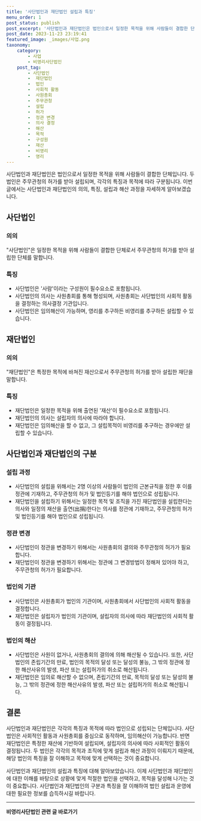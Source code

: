 ```yaml
---
title: '사단법인과 재단법인 설립과 특징'
menu_order: 1
post_status: publish
post_excerpt: '사단법인과 재단법인은 법인으로서 일정한 목적을 위해 사람들이 결합한 단체입니다. 두 법인은 주무관청의 허가를 받아 설립되며, 각각의 특징과 목적에 따라 구분됩니다. 이번 글에서는 사단법인과 재단법인의 의의, 특징, 설립과 해산 과정을 자세하게 알아보겠습니다.'
post_date: 2023-11-23 23:19:41
featured_image: _images/사업.png
taxonomy:
    category:
        - 사업
        - 비영리사단법인
    post_tag:
        - 사단법인
        -  재단법인
        -  법인
        -  사회적 활동
        -  사원총회
        -  주무관청
        -  설립
        -  허가
        -  정관 변경
        -  의사 결정
        -  해산
        -  목적
        -  구성원
        -  재산
        -  비영리
        -  영리
---
```



사단법인과 재단법인은 법인으로서 일정한 목적을 위해 사람들이 결합한 단체입니다. 두 법인은 주무관청의 허가를 받아 설립되며, 각각의 특징과 목적에 따라 구분됩니다. 이번 글에서는 사단법인과 재단법인의 의의, 특징, 설립과 해산 과정을 자세하게 알아보겠습니다.

## 사단법인
### 의의
"사단법인"은 일정한 목적을 위해 사람들이 결합한 단체로서 주무관청의 허가를 받아 설립한 단체를 말합니다.

### 특징
- 사단법인은 '사람'이라는 구성원이 필수요소로 포함됩니다.
- 사단법인의 의사는 사원총회를 통해 형성되며, 사원총회는 사단법인의 사회적 활동을 결정하는 의사결정 기관입니다.
- 사단법인은 임의해산이 가능하며, 영리를 추구하든 비영리를 추구하든 설립할 수 있습니다.

## 재단법인
### 의의
"재단법인"은 특정한 목적에 바쳐진 재산으로서 주무관청의 허가를 받아 설립한 재단을 말합니다.

### 특징
- 재단법인은 일정한 목적을 위해 출연된 '재산'이 필수요소로 포함됩니다.
- 재단법인의 의사는 설립자의 의사에 따라야 합니다.
- 재단법인은 임의해산을 할 수 없고, 그 설립목적이 비영리를 추구하는 경우에만 설립할 수 있습니다.

## 사단법인과 재단법인의 구분
### 설립 과정
- 사단법인의 설립을 위해서는 2명 이상의 사람들이 법인의 근본규칙을 정한 후 이를 정관에 기재하고, 주무관청의 허가 및 법인등기를 해야 법인으로 성립됩니다.
- 재단법인을 설립하기 위해서는 일정한 목적 및 조직을 가진 재단법인을 설립한다는 의사와 일정의 재산을 출연(出捐)한다는 의사를 정관에 기재하고, 주무관청의 허가 및 법인등기를 해야 법인으로 성립됩니다.

### 정관 변경
- 사단법인이 정관을 변경하기 위해서는 사원총회의 결의와 주무관청의 허가가 필요합니다.
- 재단법인이 정관을 변경하기 위해서는 정관에 그 변경방법이 정해져 있어야 하고, 주무관청의 허가가 필요합니다.

### 법인의 기관
- 사단법인은 사원총회가 법인의 기관이며, 사원총회에서 사단법인의 사회적 활동을 결정합니다.
- 재단법인은 설립자가 법인의 기관이며, 설립자의 의사에 따라 재단법인의 사회적 활동이 결정됩니다.

### 법인의 해산
- 사단법인은 사원이 없거나, 사원총회의 결의에 의해 해산될 수 있습니다. 또한, 사단법인의 존립기간의 만료, 법인의 목적의 달성 또는 달성의 불능, 그 밖의 정관에 정한 해산사유의 발생, 파산 또는 설립허가의 취소로 해산됩니다.
- 재단법인은 임의로 해산할 수 없으며, 존립기간의 만료, 목적의 달성 또는 달성의 불능, 그 밖의 정관에 정한 해산사유의 발생, 파산 또는 설립허가의 취소로 해산됩니다.

## 결론
사단법인과 재단법인은 각각의 특징과 목적에 따라 법인으로 성립되는 단체입니다. 사단법인은 사회적인 활동과 사원총회를 중심으로 동작하며, 임의해산이 가능합니다. 반면 재단법인은 특정한 재산에 기반하여 설립되며, 설립자의 의사에 따라 사회적인 활동이 결정됩니다. 두 법인은 각각의 목적과 조직에 맞게 설립과 해산 과정이 이뤄지기 때문에, 해당 법인의 특징을 잘 이해하고 목적에 맞게 선택하는 것이 중요합니다.

사단법인과 재단법인의 설립과 특징에 대해 알아보았습니다. 이제 사단법인과 재단법인에 대한 이해를 바탕으로 상황에 맞게 적절한 법인을 선택하고, 목적을 달성해 나가는 것이 중요합니다. 사단법인과 재단법인의 구분과 특징을 잘 이해하여 법인 설립과 운영에 대한 필요한 정보를 습득하시길 바랍니다.
<!-- wp:separator -->
<hr class="wp-block-separator has-alpha-channel-opacity"/>
<!-- /wp:separator -->

<!-- wp:group {"backgroundColor":"base","layout":{"type":"constrained"}} -->
<div class="wp-block-group has-base-background-color has-background"><!-- wp:paragraph {"align":"center","fontSize":"medium"} -->
<p class="has-text-align-center has-large-font-size"><strong>비영리사단법인 관련 글 바로가기</strong></p>
<!-- /wp:paragraph -->


<!-- wp:latest-posts
{"categories":[{"id":27276,"count":19,"description":"","link":"https://uknowlaw.com/category/%eb%b9%84%ec%98%81%eb%a6%ac%ec%82%ac%eb%8b%a8%eb%b2%95%ec%9d%b8/","name":"비영리사단법인","slug":"비영리사단법인","taxonomy":"category","parent":0,"meta":[],"_links":{"self":[{"href":"https://uknowlaw.com/wp-json/wp/v2/categories/27276"}],"collection":[{"href":"https://uknowlaw.com/wp-json/wp/v2/categories"}],"about":[{"href":"https://uknowlaw.com/wp-json/wp/v2/taxonomies/category"}],"wp:post_type":[{"href":"https://uknowlaw.com/wp-json/wp/v2/posts?categories=27276"}],"curies":[{"name":"wp","href":"https://api.w.org/{rel}","templated":true}]}}],"postsToShow":100,"excerptLength":28,"postLayout":"grid","columns":2,"featuredImageAlign":"left","featuredImageSizeSlug":"large","fontSize":"small"} /--></div>
<!-- /wp:group -->